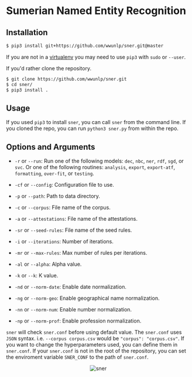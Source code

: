 # Sumerian Named Entity Recognition

## Installation
```bash
$ pip3 install git+https://github.com/wwunlp/sner.git@master
```
If you are not in a [virtualenv] you may need to use `pip3` with `sudo` or
`--user`.

If you'd rather clone the repository.
```bash
$ git clone https://github.com/wwunlp/sner.git
$ cd sner/
$ pip3 install .
```

## Usage
If you used `pip3` to install `sner`, you can call `sner` from the command
line.
If you cloned the repo, you can run `python3 sner.py` from within the repo.

## Options and Arguments
* `-r` or `--run`: Run one of the following models: `dec`, `nbc`, `ner`, `rdf`,
`sgd`, or `svc`. Or one of the following routines: `analysis`, `export`, 
`export-atf`, `formatting`, `over-fit`, or `testing`.
* `-cf` or `--config`: Configuration file to use.
* `-p` or `--path`: Path to data directory.
* `-c` or `--corpus`: File name of the corpus.
* `-a` or `--attestations`: File name of the attestations.
* `-sr` or `--seed-rules`: File name of the seed rules.

* `-i` or `--iterations`: Number of iterations.
* `-mr` or `--max-rules`: Max number of rules per iterations.
* `-al` or `--alpha`: Alpha value.
* `-k` or `--k`: K value.

* `-nd` or `--norm-date`: Enable date normalization.
* `-ng` or `--norm-geo`: Enable geographical name normalization.
* `-nn` or `--norm-num`: Enable number normalization.
* `-np` or `--norm-prof`: Enable profession normalization.

`sner` will check `sner.conf` before using default value.
The `sner.conf` uses `JSON` syntax.
i.e. `--corpus corpus.csv` would be `"corpus": "corpus.csv"`.
If you want to change the hyperparameters used,
you can define them in `sner.conf`.
If your `sner.conf` is not in the root of the repository,
you can set the enviroment variable `SNER_CONF` to the path of `sner.conf`.

<p align="center">
    <img src="https://i.imgur.com/CpI851D.jpg" alt="sner">
</p>

[virtualenv]: https://virtualenv.pypa.io/en/stable/
